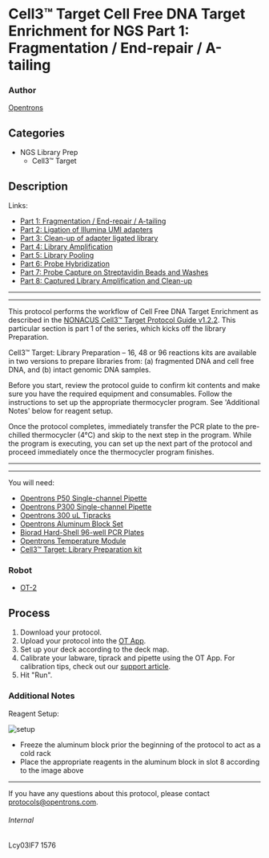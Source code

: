 # Cell3™ Target Cell Free DNA Target Enrichment for NGS Part 1: Fragmentation / End-repair / A-tailing

### Author
[Opentrons](http://www.opentrons.com/)

## Categories
* NGS Library Prep
    * Cell3™ Target

## Description
Links:
* [Part 1: Fragmentation / End-repair / A-tailing](./1576-part1)
* [Part 2: Ligation of Illumina UMI adapters](./1576-part2)
* [Part 3: Clean-up of adapter ligated library](./1576-part3)
* [Part 4: Library Amplification](./1576-part4)
* [Part 5: Library Pooling](./1576-part5)
* [Part 6: Probe Hybridization](./1576-part6)
* [Part 7: Probe Capture on Streptavidin Beads and Washes](./1576-part7)
* [Part 8: Captured Library Amplification and Clean-up](./1576-part8)

---
---

This protocol performs the workflow of Cell Free DNA Target Enrichment as described in the [NONACUS Cell3™ Target Protocol Guide v1.2.2](https://nonacus.com/wp-content/uploads/2019/05/Cell3Target_Protocol_v1.2.2.pdf). This particular section is part 1 of the series, which kicks off the library Preparation.

Cell3™ Target: Library Preparation – 16, 48 or 96 reactions kits are available in two versions to prepare libraries from: (a) fragmented DNA and cell free DNA, and (b) intact genomic DNA samples.

Before you start, review the protocol guide to confirm kit contents and make sure you have the required equipment and consumables. Follow the instructions to set up the appropriate thermocycler program. See 'Additional Notes' below for reagent setup.

Once the protocol completes, immediately transfer the PCR plate to the pre-chilled thermocycler (4°C) and skip to the next step in the program. While the program is executing, you can set up the next part of the protocol and proceed immediately once the thermocycler program finishes.

---
---

You will need:

* [Opentrons P50 Single-channel Pipette](https://shop.opentrons.com/collections/hardware-modules/products/single-channel-electronic-pipette?variant=5984549077021)
* [Opentrons P300 Single-channel Pipette](https://shop.opentrons.com/collections/hardware-modules/products/single-channel-electronic-pipette?variant=5984549109789)
* [Opentrons 300 uL Tipracks](https://shop.opentrons.com/collections/opentrons-tips/products/opentrons-300ul-tips)
* [Opentrons Aluminum Block Set](https://shop.opentrons.com/collections/hardware-modules/products/aluminum-block-set)
* [Biorad Hard-Shell 96-well PCR Plates](https://www.bio-rad.com/en-us/sku/hsp9601-hard-shell-96-well-pcr-plates-low-profile-thin-wall-skirted-white-clear?ID=hsp9601)
* [Opentrons Temperature Module](https://shop.opentrons.com/products/tempdeck)
* [Cell3™ Target: Library Preparation kit](https://nonacus.com/cell3tm-target/)

### Robot
* [OT-2](https://opentrons.com/ot-2)

## Process
1. Download your protocol.
2. Upload your protocol into the [OT App](https://opentrons.com/ot-app).
3. Set up your deck according to the deck map.
4. Calibrate your labware, tiprack and pipette using the OT App. For calibration tips, check out our [support article](https://support.opentrons.com/ot-2/getting-started-software-setup/deck-calibration).
5. Hit "Run".

### Additional Notes
Reagent Setup:

![setup](https://opentrons-protocol-library-website.s3.amazonaws.com/custom-README-images/1576/reagent_setup_part1.png)

* Freeze the aluminum block prior the beginning of the protocol to act as a cold rack
* Place the appropriate reagents in the aluminum block in slot 8 according to the image above

---

If you have any questions about this protocol, please contact protocols@opentrons.com.

###### Internal
Lcy03lF7
1576
